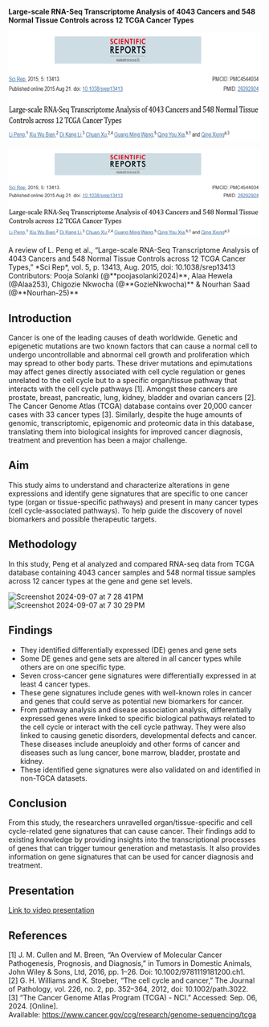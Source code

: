 **Large-scale RNA-Seq Transcriptome Analysis of 4043 Cancers and 548 Normal Tissue Controls across 12 TCGA Cancer Types**
<div>
<p style=text-align:center><a href="https://www.ncbi.nlm.nih.gov/pmc/articles/PMC4544034/"><img src="./imgs/article_image.png" width="624" height="217"></a></p>
</div>

[![](./imgs/article_image.png)](https://www.ncbi.nlm.nih.gov/pmc/articles/PMC4544034/)
<div>
A review of L. Peng et al., “Large-scale RNA-Seq Transcriptome Analysis of 4043 Cancers and 548 Normal Tissue Controls across 12 TCGA Cancer Types,” *Sci Rep*, vol. 5, p. 13413, Aug. 2015, doi: 10.1038/srep13413 
Contributors: Pooja Solanki (@**poojasolanki2024)**, Alaa Hewela (@Alaa253), Chigozie Nkwocha (@**GozieNkwocha)** & Nourhan Saad (@**Nourhan-25)**   
</div>

## Introduction 

Cancer is one of the leading causes of death worldwide. Genetic and epigenetic mutations are two known factors that can cause a normal cell to undergo uncontrollable and abnormal cell growth and proliferation which may spread to other body parts. These driver mutations and epimutations may affect genes directly associated with cell cycle regulation or genes unrelated to the cell cycle but to a specific organ/tissue pathway that interacts with the cell cycle pathways \[1\]. Amongst these cancers are prostate, breast, pancreatic, lung, kidney, bladder and ovarian cancers \[2\]. The Cancer Genome Atlas (TCGA) database contains over 20,000 cancer cases with 33 cancer types \[3\]. Similarly, despite the huge amounts of genomic, transcriptomic, epigenomic and proteomic data in this database, translating them into biological insights for improved cancer diagnosis, treatment and prevention has been a major challenge.

## Aim

This study aims to understand and characterize alterations in gene expressions and identify gene signatures that are specific to one cancer type (organ or tissue-specific pathways) and present in many cancer types (cell cycle-associated pathways). To help guide the discovery of novel biomarkers and possible therapeutic targets.

## Methodology

In this study, Peng et al analyzed and compared RNA-seq data from TCGA database containing 4043 cancer samples and 548 normal tissue samples across 12 cancer types at the gene and gene set levels.

<img width="703" alt="Screenshot 2024-09-07 at 7 28 41 PM" src="https://github.com/user-attachments/assets/6259ee97-cfd5-4966-92e8-70c7e2f395ad">
<img width="651" alt="Screenshot 2024-09-07 at 7 30 29 PM" src="https://github.com/user-attachments/assets/dfdae608-1ea2-4d09-ac46-a3560cd0b910">


## Findings

* They identified differentially expressed (DE) genes and gene sets  
* Some DE genes and gene sets are altered in all cancer types while others are on one specific type.  
* Seven cross-cancer gene signatures were differentially expressed in at least 4 cancer types.  
* These gene signatures include genes with well-known roles in cancer and genes that could serve as potential new biomarkers for cancer.  
* From pathway analysis and disease association analysis, differentially expressed genes were linked to specific biological pathways related to the cell cycle or interact with the cell cycle pathway. They were also linked to causing genetic disorders, developmental defects and cancer. These diseases include aneuploidy and other forms of cancer and diseases such as lung cancer, bone marrow, bladder, prostate and kidney.  
* These identified gene signatures were also validated on and identified in non-TGCA datasets.


## Conclusion

From this study, the researchers unravelled organ/tissue-specific and cell cycle-related gene signatures that can cause cancer. Their findings add to existing knowledge by providing insights into the transcriptional processes of genes that can trigger tumour generation and metastasis. It also provides information on gene signatures that can be used for cancer diagnosis and treatment.

## Presentation

[Link to video presentation](https://www.linkedin.com/posts/alaa-hewela_cancerresearch-bioinformatics-rnaseq-activity-7238220214310469632-Or55?utm_source=share&utm_medium=member_desktop)

## References

\[1\] J. M. Cullen and M. Breen, “An Overview of Molecular Cancer Pathogenesis, Prognosis, and Diagnosis,” in Tumors in Domestic Animals, John Wiley & Sons, Ltd, 2016, pp. 1–26. Doi: 10.1002/9781119181200.ch1.  
\[2\] G. H. Williams and K. Stoeber, “The cell cycle and cancer,” The Journal of Pathology, vol. 226, no. 2, pp. 352–364, 2012, doi: 10.1002/path.3022.  
\[3\] “The Cancer Genome Atlas Program (TCGA) \- NCI.” Accessed: Sep. 06, 2024\. \[Online\].  
Available: https://www.cancer.gov/ccg/research/genome-sequencing/tcga 
